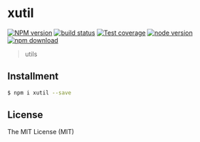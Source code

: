 # xutil

[![NPM version][npm-image]][npm-url]
[![build status][travis-image]][travis-url]
[![Test coverage][coveralls-image]][coveralls-url]
[![node version][node-image]][node-url]
[![npm download][download-image]][download-url]

[npm-image]: https://img.shields.io/npm/v/xutil.svg?style=flat-square
[npm-url]: https://npmjs.org/package/xutil
[travis-image]: https://img.shields.io/travis/xudafeng/xutil.svg?style=flat-square
[travis-url]: https://travis-ci.org/xudafeng/xutil
[coveralls-image]: https://img.shields.io/coveralls/xudafeng/xutil.svg?style=flat-square
[coveralls-url]: https://coveralls.io/r/xudafeng/xutil?branch=master
[node-image]: https://img.shields.io/badge/node.js-%3E=_0.10-green.svg?style=flat-square
[node-url]: http://nodejs.org/download/
[download-image]: https://img.shields.io/npm/dm/xutil.svg?style=flat-square
[download-url]: https://npmjs.org/package/xutil

> utils

## Installment

``` bash
$ npm i xutil --save
```

## License

The MIT License (MIT)
